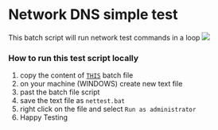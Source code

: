 # Network DNS simple test
This batch script will run network test commands in a loop
![](https://github.com/orensrauch/network_simple_test_loop/blob/main/Animation.gif?raw=true)
### How to run this test script locally
1) copy the content of [`THIS`](https://github.com/orensrauch/network_simple_test_loop/blob/main/nettest.bat) batch file
2) on your machine (WINDOWS) create new text file
3) past the batch file script
4) save the text file as `nettest.bat`
5) right click on the file and select `Run as administrator`
6) Happy Testing
